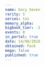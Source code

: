 ```yaml
---
name: Gary Seven
rarity: 5
series: tos
memory_alpha:
bigbook_tier: -1
events: 0
in_portal: true
date: 14/08/2018
obtained: Pack
mega: false
published: true
---
```




